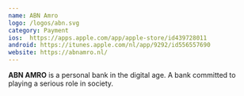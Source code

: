 ```yaml
---
name: ABN Amro
logo: /logos/abn.svg
category: Payment
ios:  https://apps.apple.com/app/apple-store/id439728011
android: https://itunes.apple.com/nl/app/9292/id556557690
website: https://abnamro.nl/
---
```


**ABN AMRO** is a personal bank in the digital age. A bank committed to playing a serious role in society.